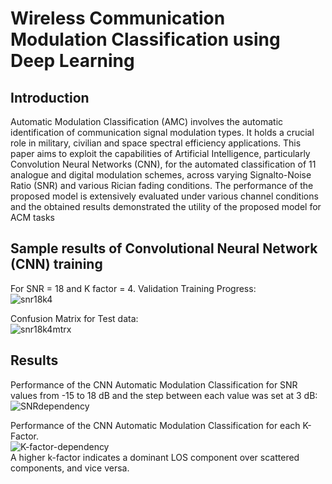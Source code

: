 # Wireless Communication Modulation Classification using Deep Learning

## Introduction
Automatic Modulation Classification (AMC) involves the automatic identification of communication signal modulation types. It holds a crucial role in military, civilian and space spectral efficiency applications. This paper aims to exploit the capabilities of Artificial Intelligence, particularly Convolution Neural Networks (CNN), for the automated classification of 11 analogue and digital modulation schemes, across varying Signalto-Noise Ratio (SNR) and various Rician fading conditions. The performance of the proposed model is extensively evaluated under various channel conditions and the obtained results demonstrated the utility of the proposed model for ACM tasks

## Sample results of  Convolutional Neural Network (CNN) training
For SNR = 18 and K factor = 4. Validation Training Progress:\
![snr18k4](https://github.com/JulieD1/Modulation-Classification/assets/124683626/5c18266d-3f54-4255-b789-e37870f75ff2)

Confusion Matrix for Test data:\
![snr18k4mtrx](https://github.com/JulieD1/Modulation-Classification/assets/124683626/ae72d80b-2a2e-4a06-a7c9-ec807e7d5119)

## Results
Performance of the CNN Automatic Modulation Classification for SNR values from -15 to 18 dB and the step between each value was set at 3 dB:\
![SNRdependency](https://github.com/JulieD1/Modulation-Classification/assets/124683626/2d904950-9483-4dea-a284-ce3206058b26)

Performance of the CNN Automatic Modulation Classification for each K-Factor. \
![K-factor-dependency](https://github.com/JulieD1/Modulation-Classification/assets/124683626/b69b2a19-035d-4538-8307-afa11e78937d) \
A higher k-factor indicates a dominant LOS component over scattered components, and vice versa.
